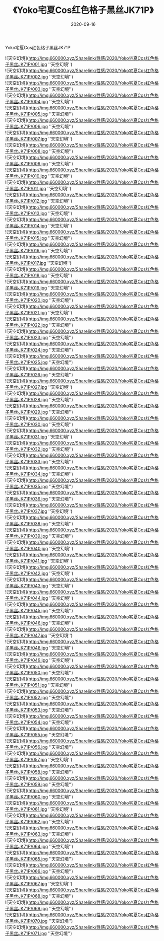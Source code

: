 ﻿---
layout: post
title:  《Yoko宅夏Cos红色格子黑丝JK71P》
date:   2020-09-16
img: http://img.660000.xyz/Sharelink/性感/2020/Yoko宅夏Cos红色格子黑丝JK71P/000.jpg
categories: [美女, 性感, 泳衣]
---

Yoko宅夏Cos红色格子黑丝JK71P



![天空幻境](http://img.660000.xyz/Sharelink/性感/2020/Yoko宅夏Cos红色格子黑丝JK71P/001.jpg ''天空幻境'') <br>
![天空幻境](http://img.660000.xyz/Sharelink/性感/2020/Yoko宅夏Cos红色格子黑丝JK71P/002.jpg ''天空幻境'') <br>
![天空幻境](http://img.660000.xyz/Sharelink/性感/2020/Yoko宅夏Cos红色格子黑丝JK71P/003.jpg ''天空幻境'') <br>
![天空幻境](http://img.660000.xyz/Sharelink/性感/2020/Yoko宅夏Cos红色格子黑丝JK71P/004.jpg ''天空幻境'') <br>
![天空幻境](http://img.660000.xyz/Sharelink/性感/2020/Yoko宅夏Cos红色格子黑丝JK71P/005.jpg ''天空幻境'') <br>
![天空幻境](http://img.660000.xyz/Sharelink/性感/2020/Yoko宅夏Cos红色格子黑丝JK71P/006.jpg ''天空幻境'') <br>
![天空幻境](http://img.660000.xyz/Sharelink/性感/2020/Yoko宅夏Cos红色格子黑丝JK71P/007.jpg ''天空幻境'') <br>
![天空幻境](http://img.660000.xyz/Sharelink/性感/2020/Yoko宅夏Cos红色格子黑丝JK71P/008.jpg ''天空幻境'') <br>
![天空幻境](http://img.660000.xyz/Sharelink/性感/2020/Yoko宅夏Cos红色格子黑丝JK71P/009.jpg ''天空幻境'') <br>
![天空幻境](http://img.660000.xyz/Sharelink/性感/2020/Yoko宅夏Cos红色格子黑丝JK71P/010.jpg ''天空幻境'') <br>
![天空幻境](http://img.660000.xyz/Sharelink/性感/2020/Yoko宅夏Cos红色格子黑丝JK71P/011.jpg ''天空幻境'') <br>
![天空幻境](http://img.660000.xyz/Sharelink/性感/2020/Yoko宅夏Cos红色格子黑丝JK71P/012.jpg ''天空幻境'') <br>
![天空幻境](http://img.660000.xyz/Sharelink/性感/2020/Yoko宅夏Cos红色格子黑丝JK71P/013.jpg ''天空幻境'') <br>
![天空幻境](http://img.660000.xyz/Sharelink/性感/2020/Yoko宅夏Cos红色格子黑丝JK71P/014.jpg ''天空幻境'') <br>
![天空幻境](http://img.660000.xyz/Sharelink/性感/2020/Yoko宅夏Cos红色格子黑丝JK71P/015.jpg ''天空幻境'') <br>
![天空幻境](http://img.660000.xyz/Sharelink/性感/2020/Yoko宅夏Cos红色格子黑丝JK71P/016.jpg ''天空幻境'') <br>
![天空幻境](http://img.660000.xyz/Sharelink/性感/2020/Yoko宅夏Cos红色格子黑丝JK71P/017.jpg ''天空幻境'') <br>
![天空幻境](http://img.660000.xyz/Sharelink/性感/2020/Yoko宅夏Cos红色格子黑丝JK71P/018.jpg ''天空幻境'') <br>
![天空幻境](http://img.660000.xyz/Sharelink/性感/2020/Yoko宅夏Cos红色格子黑丝JK71P/019.jpg ''天空幻境'') <br>
![天空幻境](http://img.660000.xyz/Sharelink/性感/2020/Yoko宅夏Cos红色格子黑丝JK71P/020.jpg ''天空幻境'') <br>
![天空幻境](http://img.660000.xyz/Sharelink/性感/2020/Yoko宅夏Cos红色格子黑丝JK71P/021.jpg ''天空幻境'') <br>
![天空幻境](http://img.660000.xyz/Sharelink/性感/2020/Yoko宅夏Cos红色格子黑丝JK71P/022.jpg ''天空幻境'') <br>
![天空幻境](http://img.660000.xyz/Sharelink/性感/2020/Yoko宅夏Cos红色格子黑丝JK71P/023.jpg ''天空幻境'') <br>
![天空幻境](http://img.660000.xyz/Sharelink/性感/2020/Yoko宅夏Cos红色格子黑丝JK71P/024.jpg ''天空幻境'') <br>
![天空幻境](http://img.660000.xyz/Sharelink/性感/2020/Yoko宅夏Cos红色格子黑丝JK71P/025.jpg ''天空幻境'') <br>
![天空幻境](http://img.660000.xyz/Sharelink/性感/2020/Yoko宅夏Cos红色格子黑丝JK71P/026.jpg ''天空幻境'') <br>
![天空幻境](http://img.660000.xyz/Sharelink/性感/2020/Yoko宅夏Cos红色格子黑丝JK71P/027.jpg ''天空幻境'') <br>
![天空幻境](http://img.660000.xyz/Sharelink/性感/2020/Yoko宅夏Cos红色格子黑丝JK71P/028.jpg ''天空幻境'') <br>
![天空幻境](http://img.660000.xyz/Sharelink/性感/2020/Yoko宅夏Cos红色格子黑丝JK71P/029.jpg ''天空幻境'') <br>
![天空幻境](http://img.660000.xyz/Sharelink/性感/2020/Yoko宅夏Cos红色格子黑丝JK71P/030.jpg ''天空幻境'') <br>
![天空幻境](http://img.660000.xyz/Sharelink/性感/2020/Yoko宅夏Cos红色格子黑丝JK71P/031.jpg ''天空幻境'') <br>
![天空幻境](http://img.660000.xyz/Sharelink/性感/2020/Yoko宅夏Cos红色格子黑丝JK71P/032.jpg ''天空幻境'') <br>
![天空幻境](http://img.660000.xyz/Sharelink/性感/2020/Yoko宅夏Cos红色格子黑丝JK71P/033.jpg ''天空幻境'') <br>
![天空幻境](http://img.660000.xyz/Sharelink/性感/2020/Yoko宅夏Cos红色格子黑丝JK71P/034.jpg ''天空幻境'') <br>
![天空幻境](http://img.660000.xyz/Sharelink/性感/2020/Yoko宅夏Cos红色格子黑丝JK71P/035.jpg ''天空幻境'') <br>
![天空幻境](http://img.660000.xyz/Sharelink/性感/2020/Yoko宅夏Cos红色格子黑丝JK71P/036.jpg ''天空幻境'') <br>
![天空幻境](http://img.660000.xyz/Sharelink/性感/2020/Yoko宅夏Cos红色格子黑丝JK71P/037.jpg ''天空幻境'') <br>
![天空幻境](http://img.660000.xyz/Sharelink/性感/2020/Yoko宅夏Cos红色格子黑丝JK71P/038.jpg ''天空幻境'') <br>
![天空幻境](http://img.660000.xyz/Sharelink/性感/2020/Yoko宅夏Cos红色格子黑丝JK71P/039.jpg ''天空幻境'') <br>
![天空幻境](http://img.660000.xyz/Sharelink/性感/2020/Yoko宅夏Cos红色格子黑丝JK71P/040.jpg ''天空幻境'') <br>
![天空幻境](http://img.660000.xyz/Sharelink/性感/2020/Yoko宅夏Cos红色格子黑丝JK71P/041.jpg ''天空幻境'') <br>
![天空幻境](http://img.660000.xyz/Sharelink/性感/2020/Yoko宅夏Cos红色格子黑丝JK71P/042.jpg ''天空幻境'') <br>
![天空幻境](http://img.660000.xyz/Sharelink/性感/2020/Yoko宅夏Cos红色格子黑丝JK71P/043.jpg ''天空幻境'') <br>
![天空幻境](http://img.660000.xyz/Sharelink/性感/2020/Yoko宅夏Cos红色格子黑丝JK71P/044.jpg ''天空幻境'') <br>
![天空幻境](http://img.660000.xyz/Sharelink/性感/2020/Yoko宅夏Cos红色格子黑丝JK71P/045.jpg ''天空幻境'') <br>
![天空幻境](http://img.660000.xyz/Sharelink/性感/2020/Yoko宅夏Cos红色格子黑丝JK71P/046.jpg ''天空幻境'') <br>
![天空幻境](http://img.660000.xyz/Sharelink/性感/2020/Yoko宅夏Cos红色格子黑丝JK71P/047.jpg ''天空幻境'') <br>
![天空幻境](http://img.660000.xyz/Sharelink/性感/2020/Yoko宅夏Cos红色格子黑丝JK71P/048.jpg ''天空幻境'') <br>
![天空幻境](http://img.660000.xyz/Sharelink/性感/2020/Yoko宅夏Cos红色格子黑丝JK71P/049.jpg ''天空幻境'') <br>
![天空幻境](http://img.660000.xyz/Sharelink/性感/2020/Yoko宅夏Cos红色格子黑丝JK71P/050.jpg ''天空幻境'') <br>
![天空幻境](http://img.660000.xyz/Sharelink/性感/2020/Yoko宅夏Cos红色格子黑丝JK71P/051.jpg ''天空幻境'') <br>
![天空幻境](http://img.660000.xyz/Sharelink/性感/2020/Yoko宅夏Cos红色格子黑丝JK71P/052.jpg ''天空幻境'') <br>
![天空幻境](http://img.660000.xyz/Sharelink/性感/2020/Yoko宅夏Cos红色格子黑丝JK71P/053.jpg ''天空幻境'') <br>
![天空幻境](http://img.660000.xyz/Sharelink/性感/2020/Yoko宅夏Cos红色格子黑丝JK71P/054.jpg ''天空幻境'') <br>
![天空幻境](http://img.660000.xyz/Sharelink/性感/2020/Yoko宅夏Cos红色格子黑丝JK71P/055.jpg ''天空幻境'') <br>
![天空幻境](http://img.660000.xyz/Sharelink/性感/2020/Yoko宅夏Cos红色格子黑丝JK71P/056.jpg ''天空幻境'') <br>
![天空幻境](http://img.660000.xyz/Sharelink/性感/2020/Yoko宅夏Cos红色格子黑丝JK71P/057.jpg ''天空幻境'') <br>
![天空幻境](http://img.660000.xyz/Sharelink/性感/2020/Yoko宅夏Cos红色格子黑丝JK71P/058.jpg ''天空幻境'') <br>
![天空幻境](http://img.660000.xyz/Sharelink/性感/2020/Yoko宅夏Cos红色格子黑丝JK71P/059.jpg ''天空幻境'') <br>
![天空幻境](http://img.660000.xyz/Sharelink/性感/2020/Yoko宅夏Cos红色格子黑丝JK71P/060.jpg ''天空幻境'') <br>
![天空幻境](http://img.660000.xyz/Sharelink/性感/2020/Yoko宅夏Cos红色格子黑丝JK71P/061.jpg ''天空幻境'') <br>
![天空幻境](http://img.660000.xyz/Sharelink/性感/2020/Yoko宅夏Cos红色格子黑丝JK71P/062.jpg ''天空幻境'') <br>
![天空幻境](http://img.660000.xyz/Sharelink/性感/2020/Yoko宅夏Cos红色格子黑丝JK71P/063.jpg ''天空幻境'') <br>
![天空幻境](http://img.660000.xyz/Sharelink/性感/2020/Yoko宅夏Cos红色格子黑丝JK71P/064.jpg ''天空幻境'') <br>
![天空幻境](http://img.660000.xyz/Sharelink/性感/2020/Yoko宅夏Cos红色格子黑丝JK71P/065.jpg ''天空幻境'') <br>
![天空幻境](http://img.660000.xyz/Sharelink/性感/2020/Yoko宅夏Cos红色格子黑丝JK71P/066.jpg ''天空幻境'') <br>
![天空幻境](http://img.660000.xyz/Sharelink/性感/2020/Yoko宅夏Cos红色格子黑丝JK71P/067.jpg ''天空幻境'') <br>
![天空幻境](http://img.660000.xyz/Sharelink/性感/2020/Yoko宅夏Cos红色格子黑丝JK71P/068.jpg ''天空幻境'') <br>
![天空幻境](http://img.660000.xyz/Sharelink/性感/2020/Yoko宅夏Cos红色格子黑丝JK71P/069.jpg ''天空幻境'') <br>
![天空幻境](http://img.660000.xyz/Sharelink/性感/2020/Yoko宅夏Cos红色格子黑丝JK71P/070.jpg ''天空幻境'') <br>
![天空幻境](http://img.660000.xyz/Sharelink/性感/2020/Yoko宅夏Cos红色格子黑丝JK71P/071.jpg ''天空幻境'') <br>